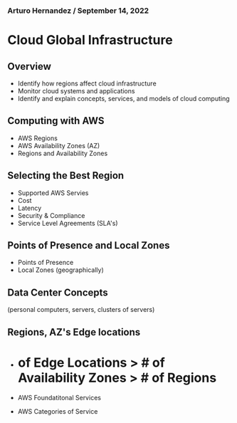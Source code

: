 ### Arturo Hernandez / September 14, 2022
# Cloud Global Infrastructure

## Overview
- Identify how regions affect cloud infrastructure
- Monitor cloud systems and applications
- Identify and explain concepts, services, and models of cloud computing

## Computing with AWS 

- AWS Regions
- AWS Availability Zones (AZ)
- Regions and Availability Zones

## Selecting the Best Region
- Supported AWS Servies
- Cost 
- Latency
- Security & Compliance
- Service Level Agreements (SLA's)

## Points of Presence and Local Zones
- Points of Presence
- Local Zones (geographically)

## Data Center Concepts
(personal computers, servers, clusters of servers)

## Regions, AZ's Edge locations
- # of Edge Locations > # of Availability Zones > # of Regions

- AWS Foundatitonal Services
- AWS Categories of Service
